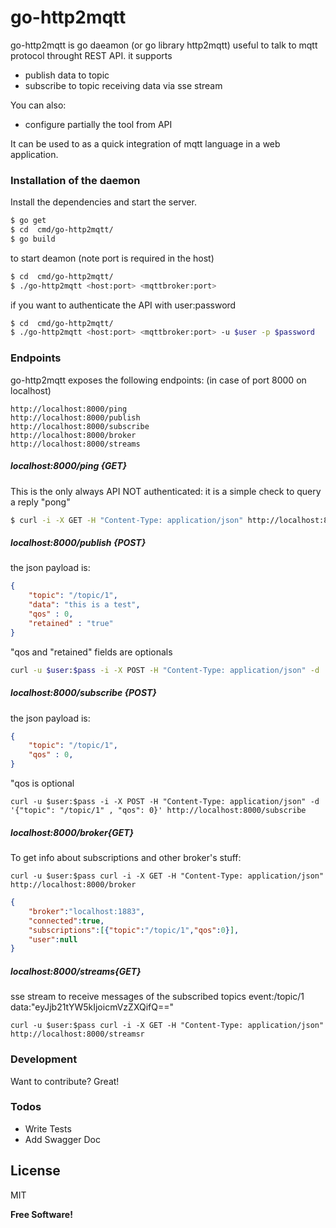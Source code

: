 # go-http2mqtt

go-http2mqtt is go daeamon (or go library http2mqtt) useful to talk to mqtt protocol throught REST API. it supports

  - publish data to topic
  - subscribe to topic receiving data via sse stream

You can also:
  - configure partially the tool from API

It can be used to as a quick integration of mqtt language in a web application. 

### Installation of the daemon
Install the dependencies and start the server.

```sh
$ go get
$ cd  cmd/go-http2mqtt/
$ go build
```
to start deamon (note port is required in the host)

```sh
$ cd  cmd/go-http2mqtt/
$ ./go-http2mqtt <host:port> <mqttbroker:port>
```
if you want to authenticate the API with user:password
```sh
$ cd  cmd/go-http2mqtt/
$ ./go-http2mqtt <host:port> <mqttbroker:port> -u $user -p $password
```


### Endpoints

go-http2mqtt exposes the following endpoints:
(in case of port 8000 on localhost)
```
http://localhost:8000/ping
http://localhost:8000/publish
http://localhost:8000/subscribe
http://localhost:8000/broker
http://localhost:8000/streams
```


##### localhost:8000/ping {GET}
This is the only always API NOT authenticated: it is a simple check to query a reply "pong"
```sh
$ curl -i -X GET -H "Content-Type: application/json" http://localhost:8000/ping
```
##### localhost:8000/publish {POST}
the json payload is:
```json
{
    "topic": "/topic/1",
    "data": "this is a test",
    "qos" : 0,
    "retained" : "true"
}
```
"qos and "retained" fields are optionals

```sh
curl -u $user:$pass -i -X POST -H "Content-Type: application/json" -d '{"topic":""/topic/1" , "data": "this is a test"}' http://localhost:8000/publish
```
##### localhost:8000/subscribe {POST}
the json payload is:
```json
{
    "topic": "/topic/1",
    "qos" : 0,
}
```
"qos is optional
```
curl -u $user:$pass -i -X POST -H "Content-Type: application/json" -d '{"topic": "/topic/1" , "qos": 0}' http://localhost:8000/subscribe
```
##### localhost:8000/broker{GET}
To get info about subscriptions and other broker's stuff:

```
curl -u $user:$pass curl -i -X GET -H "Content-Type: application/json" http://localhost:8000/broker
```
```json
{
    "broker":"localhost:1883",
    "connected":true,
    "subscriptions":[{"topic":"/topic/1","qos":0}],
    "user":null
}
```

##### localhost:8000/streams{GET}
sse stream to receive messages of the subscribed topics 
event:/topic/1
data:"eyJjb21tYW5kIjoicmVzZXQifQ=="

```
curl -u $user:$pass curl -i -X GET -H "Content-Type: application/json" http://localhost:8000/streamsr
```

### Development

Want to contribute? Great! 

### Todos

 - Write Tests
 - Add Swagger Doc

License
----

MIT


**Free Software!**

[//]: # (These are reference links used in the body of this note and get stripped out when the markdown processor does its job. There is no need to format nicely because it shouldn't be seen. Thanks SO - http://stackoverflow.com/questions/4823468/store-comments-in-markdown-syntax)


   [dill]: <https://github.com/joemccann/dillinger>
   [git-repo-url]: <https://github.com/joemccann/dillinger.git>
   [john gruber]: <http://daringfireball.net>
   [df1]: <http://daringfireball.net/projects/markdown/>
   [markdown-it]: <https://github.com/markdown-it/markdown-it>
   [Ace Editor]: <http://ace.ajax.org>
   [node.js]: <http://nodejs.org>
   [Twitter Bootstrap]: <http://twitter.github.com/bootstrap/>
   [jQuery]: <http://jquery.com>
   [@tjholowaychuk]: <http://twitter.com/tjholowaychuk>
   [express]: <http://expressjs.com>
   [AngularJS]: <http://angularjs.org>
   [Gulp]: <http://gulpjs.com>

   [PlDb]: <https://github.com/joemccann/dillinger/tree/master/plugins/dropbox/README.md>
   [PlGh]: <https://github.com/joemccann/dillinger/tree/master/plugins/github/README.md>
   [PlGd]: <https://github.com/joemccann/dillinger/tree/master/plugins/googledrive/README.md>
   [PlOd]: <https://github.com/joemccann/dillinger/tree/master/plugins/onedrive/README.md>
   [PlMe]: <https://github.com/joemccann/dillinger/tree/master/plugins/medium/README.md>
   [PlGa]: <https://github.com/RahulHP/dillinger/blob/master/plugins/googleanalytics/README.md>
